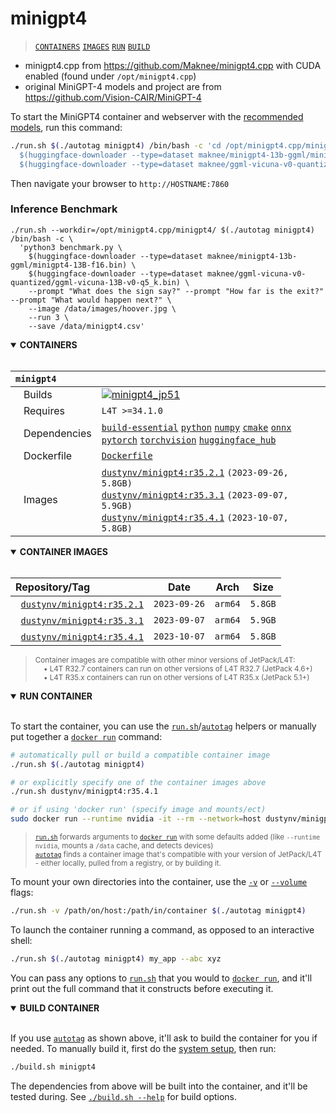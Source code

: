 # minigpt4

> [`CONTAINERS`](#user-content-containers) [`IMAGES`](#user-content-images) [`RUN`](#user-content-run) [`BUILD`](#user-content-build)


* minigpt4.cpp from https://github.com/Maknee/minigpt4.cpp with CUDA enabled (found under `/opt/minigpt4.cpp`)
* original MiniGPT-4 models and project are from https://github.com/Vision-CAIR/MiniGPT-4

To start the MiniGPT4 container and webserver with the [recommended models](https://github.com/Maknee/minigpt4.cpp/tree/master#3-obtaining-the-model), run this command:

```bash
./run.sh $(./autotag minigpt4) /bin/bash -c 'cd /opt/minigpt4.cpp/minigpt4 && python3 webui.py \
  $(huggingface-downloader --type=dataset maknee/minigpt4-13b-ggml/minigpt4-13B-f16.bin) \
  $(huggingface-downloader --type=dataset maknee/ggml-vicuna-v0-quantized/ggml-vicuna-13B-v0-q5_k.bin)'
```

Then navigate your browser to `http://HOSTNAME:7860`

### Inference Benchmark

```
./run.sh --workdir=/opt/minigpt4.cpp/minigpt4/ $(./autotag minigpt4) /bin/bash -c \
  'python3 benchmark.py \
    $(huggingface-downloader --type=dataset maknee/minigpt4-13b-ggml/minigpt4-13B-f16.bin) \
    $(huggingface-downloader --type=dataset maknee/ggml-vicuna-v0-quantized/ggml-vicuna-13B-v0-q5_k.bin) \
    --prompt "What does the sign say?" --prompt "How far is the exit?" --prompt "What would happen next?" \
    --image /data/images/hoover.jpg \
    --run 3 \
    --save /data/minigpt4.csv'
```



<details open>
<summary><b><a id="containers">CONTAINERS</a></b></summary>
<br>

| **`minigpt4`** | |
| :-- | :-- |
| &nbsp;&nbsp;&nbsp;Builds | [![`minigpt4_jp51`](https://img.shields.io/github/actions/workflow/status/dusty-nv/jetson-containers/minigpt4_jp51.yml?label=minigpt4:jp51)](https://github.com/dusty-nv/jetson-containers/actions/workflows/minigpt4_jp51.yml) |
| &nbsp;&nbsp;&nbsp;Requires | `L4T >=34.1.0` |
| &nbsp;&nbsp;&nbsp;Dependencies | [`build-essential`](/packages/build-essential) [`python`](/packages/python) [`numpy`](/packages/numpy) [`cmake`](/packages/cmake/cmake_pip) [`onnx`](/packages/onnx) [`pytorch`](/packages/pytorch) [`torchvision`](/packages/pytorch/torchvision) [`huggingface_hub`](/packages/llm/huggingface_hub) |
| &nbsp;&nbsp;&nbsp;Dockerfile | [`Dockerfile`](Dockerfile) |
| &nbsp;&nbsp;&nbsp;Images | [`dustynv/minigpt4:r35.2.1`](https://hub.docker.com/r/dustynv/minigpt4/tags) `(2023-09-26, 5.8GB)`<br>[`dustynv/minigpt4:r35.3.1`](https://hub.docker.com/r/dustynv/minigpt4/tags) `(2023-09-07, 5.9GB)`<br>[`dustynv/minigpt4:r35.4.1`](https://hub.docker.com/r/dustynv/minigpt4/tags) `(2023-10-07, 5.8GB)` |

</details>

<details open>
<summary><b><a id="images">CONTAINER IMAGES</a></b></summary>
<br>

| Repository/Tag | Date | Arch | Size |
| :-- | :--: | :--: | :--: |
| &nbsp;&nbsp;[`dustynv/minigpt4:r35.2.1`](https://hub.docker.com/r/dustynv/minigpt4/tags) | `2023-09-26` | `arm64` | `5.8GB` |
| &nbsp;&nbsp;[`dustynv/minigpt4:r35.3.1`](https://hub.docker.com/r/dustynv/minigpt4/tags) | `2023-09-07` | `arm64` | `5.9GB` |
| &nbsp;&nbsp;[`dustynv/minigpt4:r35.4.1`](https://hub.docker.com/r/dustynv/minigpt4/tags) | `2023-10-07` | `arm64` | `5.8GB` |

> <sub>Container images are compatible with other minor versions of JetPack/L4T:</sub><br>
> <sub>&nbsp;&nbsp;&nbsp;&nbsp;• L4T R32.7 containers can run on other versions of L4T R32.7 (JetPack 4.6+)</sub><br>
> <sub>&nbsp;&nbsp;&nbsp;&nbsp;• L4T R35.x containers can run on other versions of L4T R35.x (JetPack 5.1+)</sub><br>
</details>

<details open>
<summary><b><a id="run">RUN CONTAINER</a></b></summary>
<br>

To start the container, you can use the [`run.sh`](/docs/run.md)/[`autotag`](/docs/run.md#autotag) helpers or manually put together a [`docker run`](https://docs.docker.com/engine/reference/commandline/run/) command:
```bash
# automatically pull or build a compatible container image
./run.sh $(./autotag minigpt4)

# or explicitly specify one of the container images above
./run.sh dustynv/minigpt4:r35.4.1

# or if using 'docker run' (specify image and mounts/ect)
sudo docker run --runtime nvidia -it --rm --network=host dustynv/minigpt4:r35.4.1
```
> <sup>[`run.sh`](/docs/run.md) forwards arguments to [`docker run`](https://docs.docker.com/engine/reference/commandline/run/) with some defaults added (like `--runtime nvidia`, mounts a `/data` cache, and detects devices)</sup><br>
> <sup>[`autotag`](/docs/run.md#autotag) finds a container image that's compatible with your version of JetPack/L4T - either locally, pulled from a registry, or by building it.</sup>

To mount your own directories into the container, use the [`-v`](https://docs.docker.com/engine/reference/commandline/run/#volume) or [`--volume`](https://docs.docker.com/engine/reference/commandline/run/#volume) flags:
```bash
./run.sh -v /path/on/host:/path/in/container $(./autotag minigpt4)
```
To launch the container running a command, as opposed to an interactive shell:
```bash
./run.sh $(./autotag minigpt4) my_app --abc xyz
```
You can pass any options to [`run.sh`](/docs/run.md) that you would to [`docker run`](https://docs.docker.com/engine/reference/commandline/run/), and it'll print out the full command that it constructs before executing it.
</details>
<details open>
<summary><b><a id="build">BUILD CONTAINER</b></summary>
<br>

If you use [`autotag`](/docs/run.md#autotag) as shown above, it'll ask to build the container for you if needed.  To manually build it, first do the [system setup](/docs/setup.md), then run:
```bash
./build.sh minigpt4
```
The dependencies from above will be built into the container, and it'll be tested during.  See [`./build.sh --help`](/jetson_containers/build.py) for build options.
</details>
